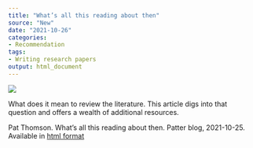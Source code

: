 ```yaml
---
title: "What’s all this reading about then"
source: "New"
date: "2021-10-26"
categories:
- Recommendation
tags:
- Writing research papers
output: html_document
---
```


![](http://www.pmean.com/new-images/21/all-this-reading-01.png)

<div class="notes">

What does it mean to review the literature. This article digs into that question and offers a wealth of additional resources.

Pat Thomson. What’s all this reading about then. Patter blog, 2021-10-25. Available in [html format][tho1]

[tho1]: https://patthomson.net/2021/10/25/whats-all-this-reading-about-then-starting-the-phd

</div>
